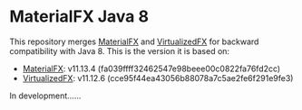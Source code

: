 # MaterialFX Java 8

This repository merges [MaterialFX](https://github.com/palexdev/MaterialFX) and [VirtualizedFX](https://github.com/palexdev/VirtualizedFX) for backward compatibility with Java 8.
This is the version it is based on:

* [MaterialFX](https://github.com/palexdev/MaterialFX): v11.13.4 (fa039ffff32462547e98beee00c0822fa76fd2cc)
* [VirtualizedFX](https://github.com/palexdev/VirtualizedFX): v11.12.6 (cce95f44ea43056b88078a7c5ae2fe6f291e9fe3)

In development……